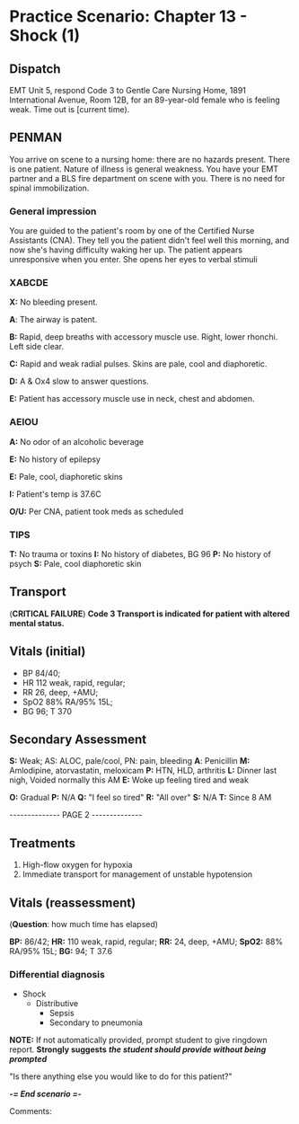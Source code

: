 # Practice Scenario: Chapter 13 - Shock (1)

## Dispatch

EMT Unit 5, respond Code 3 to Gentle Care Nursing Home, 1891 International Avenue, Room
12B, for an 89-year-old female who is feeling weak. Time out is [current time).


## PENMAN

You arrive on scene to a nursing home: there are no hazards present. There is one patient.
Nature of illness is general weakness. You have your EMT partner and a BLS fire department on
scene with you. There is no need for spinal immobilization.

### General impression

You are guided to the patient's room by one of the Certified Nurse Assistants (CNA). They tell
you the patient didn't feel well this morning, and now she's having difficulty waking her up.
The patient appears unresponsive when you enter. She opens her eyes to verbal stimuli

### XABCDE

**X:** No bleeding present.

**A**: The airway is patent.

**B:** Rapid, deep breaths with accessory muscle use. Right, lower rhonchi. Left side clear.

**C:** Rapid and weak radial pulses. Skins are pale, cool and diaphoretic.

**D:** A & Ox4 slow to answer questions.

**E:** Patient has accessory muscle use in neck, chest and abdomen.

### AEIOU

**A:** No odor of an alcoholic beverage

**E:** No history of epilepsy 

**E:** Pale, cool, diaphoretic skins

**I:** Patient's temp is 37.6C

**O/U:** Per CNA, patient took meds as scheduled

### TIPS

**T:** No trauma or toxins
**I:** No history of diabetes, BG 96
**P:** No history of psych
**S:** Pale, cool diaphoretic skin

## Transport

(__CRITICAL FAILURE__)
**Code 3 Transport is indicated for patient with altered mental status.**

## Vitals (initial)

- BP 84/40; 
- HR 112 weak, rapid, regular; 
- RR 26, deep, +AMU; 
- SpO2 88% RA/95% 15L; 
- BG 96; T 370

## Secondary Assessment

**S:** Weak; AS: ALOC, pale/cool, PN: pain, bleeding
**A**: Penicillin
**M:** Amlodipine, atorvastatin, meloxicam
**P:** HTN, HLD, arthritis
**L:** Dinner last nigh, Voided normally this AM
**E:** Woke up feeling tired and weak

**O:** Gradual
**P:** N/A
**Q:** "I feel so tired"
**R:** "All over"
**S:** N/A
**T:** Since 8 AM


-------------- PAGE 2 --------------

## Treatments

1. High-flow oxygen for hypoxia
2. Immediate transport for management of unstable hypotension

## Vitals (reassessment) ##

(**Question**: how much time has elapsed)

**BP:** 86/42; 
**HR:** 110 weak, rapid, regular; 
**RR:** 24, deep, +AMU; 
**SpO2:** 88% RA/95% 15L; 
**BG:** 94; T 37.6

### Differential diagnosis

- Shock
  - Distributive
    - Sepsis 
    - Secondary to pneumonia

**NOTE:** If not automatically provided, prompt student to give ringdown report. **Strongly suggests** ***the student should provide without being prompted***

"Is there anything else you would like to do for this patient?"

***-= End scenario =-***


Comments:


